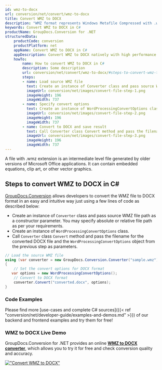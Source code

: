 ```yaml
---
id: wmz-to-docx
url: conversion/net/convert/wmz-to-docx
title: Convert WMZ to DOCX
description: "WMZ format represents Windows Metafile Compressed with .wmz extension. Learn how to convert WMZ to DOCX file programmatically in C# language using GroupDocs.Conversion for .NET library."
keywords: Convert WMZ to DOCX in C#
productName: GroupDocs.Conversion for .NET
structuredData:
    productCode: conversion
    productPlatform: net
    appName: Convert WMZ to DOCX in C#
    appDescription: Convert WMZ to DOCX natively with high performance using C# language and server side GroupDocs.Conversion for .NET APIs, without the use of any software like Microsoft or Open Office.
    howTo:
        name: How to convert WMZ to DOCX in C# 
        description: Some description
        url: conversion/net/convert/wmz-to-docx/#steps-to-convert-wmz-to-docx-in-c
        steps:
        - name: Load source WMZ file 
          text: Create an instance of Converter class and pass source WMZ file path as a constructor parameter. You may specify absolute or relative file path as per your requirements. 
          imageUrl: conversion/net/images/convert-file-step-1.png
          imageHeight: 196
          imageWidth: 737
        - name: Specify convert options 
          text: Create an instance of WordProcessingConvertOptions class.
          imageUrl: conversion/net/images/convert-file-step-2.png
          imageHeight: 196
          imageWidth: 737
        - name: Convert to DOCX and save result 
          text: Call Converter class Convert method and pass the filename for the converted HTML file and the WordProcessingConvertOptions object from the previous step as parameters.
          imageUrl: conversion/net/images/convert-file-step-3.png
          imageHeight: 196
          imageWidth: 737
---
```


A file with .wmz extension is an intermediate level file generated by older versions of Microsoft Office applications. It can contain embedded equations, clip art, or other vector graphics.

## Steps to convert WMZ to DOCX in C#

[GroupDocs.Conversion](https://products.groupdocs.com/conversion/net) allows developers to convert the WMZ file to DOCX format in an easy and intuitive way just using a few lines of code as described below:

* Create an instance of `Converter` class and pass source WMZ file path as a constructor parameter. You may specify absolute or relative file path as per your requirements. 
* Create an instance of `WordProcessingConvertOptions` class.
* Call `Converter` class `Convert` method and pass the filename for the converted DOCX file and the `WordProcessingConvertOptions` object from the previous step as parameters.

```csharp
// Load the source WMZ file
using (var converter = new GroupDocs.Conversion.Converter("sample.wmz"))
{
    // Set the convert options for DOCX format
   var options = new WordProcessingConvertOptions();
    // Convert to DOCX format
    converter.Convert("converted.docx", options);
}
```

### Code Examples

Please find more [use-cases and complete C# sources]({{< ref "conversion/net/developer-guide/examples-and-demos.md" >}}) of our backend and frontend examples and try them for free!

### WMZ to DOCX Live Demo

GroupDocs.Conversion for .NET provides an online [**WMZ to DOCX converter**](https://products.groupdocs.app/conversion/wmz-to-docx), which allows you to try it for free and check conversion quality and accuracy.

[!["Convert WMZ to DOCX"](conversion/net/images/convert-to-docx/convert-wmz-to-docx.png)](https://products.groupdocs.app/conversion/wmz-to-docx)
